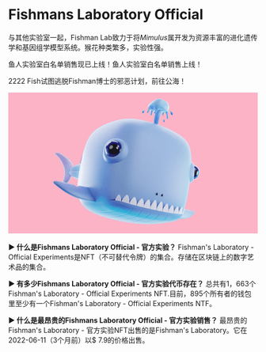 # Fishmans Laboratory Official

与其他实验室一起，Fishman Lab致力于将*Mimulus*属开发为资源丰富的进化遗传学和基因组学模型系统。猴花种类繁多，实验性强。

鱼人实验室白名单销售现已上线！鱼人实验室白名单销售上线！

2222 Fish试图逃脱Fishman博士的邪恶计划，前往公海！

![菲什曼实验室](19.png)



**▶ 什么是Fishmans Laboratory Official - 官方实验？**
Fishman's Laboratory - Official Experiments是NFT（不可替代令牌）的集合。存储在区块链上的数字艺术品的集合。

**▶ 有多少Fishmans Laboratory Official - 官方实验代币存在？**
总共有1，663个Fishman's Laboratory - Official Experiments NFT.目前，895个所有者的钱包里至少有一个Fishman's Laboratory - Official Experiments NTF。

**▶ 什么是最昂贵的Fishmans Laboratory Official - 官方实验销售？**
最昂贵的Fishman's Laboratory - 官方实验NFT出售的是Fishman's Laboratory。它在2022-06-11（3个月前）以$ 7.9的价格出售。

